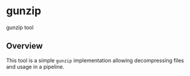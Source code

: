 # gunzip
gunzip tool

## Overview
This tool is a simple `gunzip` implementation allowing decompressing files and usage in a pipeline.
